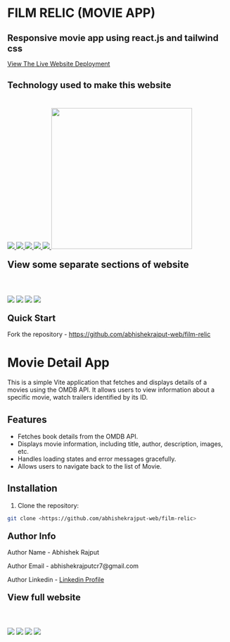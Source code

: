 # FILM RELIC (MOVIE APP)
<h1 style="font-size:20px">Responsive movie app using react.js and tailwind css</h1>
<p><a href="https://superb-custard-015fa5.netlify.app/">View The Live Website Deployment </a></p>

<h2 style="font-size:20px">Technology used to make this website</h2>

<div style="margin-top:40px">
 <a href="https://reactjs.org/" target="_blank"> <img src="https://img.icons8.com/office/96/null/react.png"/> </a> 
    <a href="https://developer.mozilla.org/en-US/docs/Web/JavaScript" target="_blank"> <img src="https://img.icons8.com/color/94/000000/javascript.png"/> </a> 
      <a href="https://www.w3schools.com/html/" target="_blank"> <img src="https://img.icons8.com/color/96/null/html-5--v1.png"/> </a> 
            <a  href="https://www.w3schools.com/css/" target="_blank"><img src="https://img.icons8.com/color/96/null/css3.png"/> </a>
             <a href="https://tailwindcss.com/" target="_blank"> <img src="https://img.icons8.com/color/96/null/tailwindcss.png" style=""/> </a> 
             <a href="https://daisyui.com/" target="_blank"> <img src="https://img.daisyui.com/images/daisyui-logo/daisyui-logotype.svg" width=320 style=""/> </a> 
</div>

<h2 style="margin-top:20px"> View some separate sections of website</h2>
<div>
<img style="margin-top:20px" src="https://i.imgur.com/kdWA4Z8.jpg">
<img style="margin-top:20px" src="https://i.imgur.com/tRvoLez.jpg">
<img style="margin-top:20px" src="https://i.imgur.com/rKW5HgB.jpg">
<img style="margin-top:40px" src="https://i.imgur.com/TYApTDZ.jpg">
</div>
 
 
<h2 style="margin-top:20px;font-size:20px">Quick Start</h2>
<p>Fork the repository - <a href="https://github.com/abhishekrajput-web/film-relic.git">https://github.com/abhishekrajput-web/film-relic</a></p>

# Movie Detail App

This is a simple Vite application that fetches and displays details of a movies using the OMDB API. It allows users to view information about a specific movie, watch trailers identified by its ID.

## Features

- Fetches book details from the OMDB API.
- Displays movie information, including title, author, description, images, etc.
- Handles loading states and error messages gracefully.
- Allows users to navigate back to the list of Movie.

## Installation

1. Clone the repository:

```bash
git clone <https://github.com/abhishekrajput-web/film-relic>
```
 
<h2 style="margin-top:20px;font-size:20px">Author Info</h2>

<p>Author Name - Abhishek Rajput</p>
<p>Author Email - abhishekrajputcr7@gmail.com</p>
<p>Author Linkedin - <a href="https://linkedin.com/in/abhishek-rajput7/">Linkedin Profile</a></p>
 
<h2 style="margin-top:20px;font-size:20px">View full website</h2>

<div>
<img style="margin-top:20px" src="https://i.imgur.com/kdWA4Z8.jpg">
<img style="margin-top:20px" src="https://i.imgur.com/tRvoLez.jpg">
<img style="margin-top:20px" src="https://i.imgur.com/rKW5HgB.jpg">
<img style="margin-top:40px" src="https://i.imgur.com/TYApTDZ.jpg">
</div>







